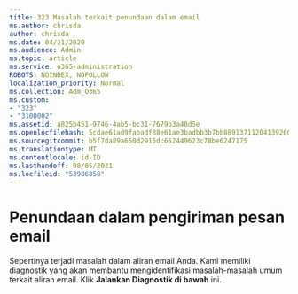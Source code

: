 ```yaml
---
title: 323 Masalah terkait penundaan dalam email
ms.author: chrisda
author: chrisda
ms.date: 04/21/2020
ms.audience: Admin
ms.topic: article
ms.service: o365-administration
ROBOTS: NOINDEX, NOFOLLOW
localization_priority: Normal
ms.collection: Adm_O365
ms.custom:
- "323"
- "3100002"
ms.assetid: a825b451-9746-4ab5-bc31-7679b3a48d5e
ms.openlocfilehash: 5cdae61ad9fabadf88e61ae3badbb3b7bb8891371120413926060142c7ff24f4
ms.sourcegitcommit: b5f7da89a650d2915dc652449623c78be6247175
ms.translationtype: MT
ms.contentlocale: id-ID
ms.lasthandoff: 08/05/2021
ms.locfileid: "53986858"
---
```

# <a name="delays-in-email-message-delivery"></a>Penundaan dalam pengiriman pesan email

Sepertinya terjadi masalah dalam aliran email Anda. Kami memiliki diagnostik yang akan membantu mengidentifikasi masalah-masalah umum terkait aliran email. Klik **Jalankan Diagnostik di bawah** ini.
